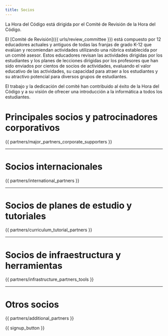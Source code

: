 ```yaml
---
title: Socios
---
```


La Hora del Código está dirigida por el Comité de Revisión de la Hora del Código.

El [Comité de Revisión]({{ urls/review_committee }}) está compuesto por 12 educadores actuales y antiguos de todas las franjas de grado K-12 que evalúan y recomiendan actividades utilizando una rúbrica establecida por un comité asesor. Estos educadores revisan las actividades dirigidas por los estudiantes y los planes de lecciones dirigidas por los profesores que han sido enviados por cientos de socios de actividades, evaluando el valor educativo de las actividades, su capacidad para atraer a los estudiantes y su atractivo potencial para diversos grupos de estudiantes.

El trabajo y la dedicación del comité han contribuido al éxito de la Hora del Código y a su visión de ofrecer una introducción a la informática a todos los estudiantes.

# Principales socios y patrocinadores corporativos

{{ partners/major_partners_corporate_supporters }}

* * *

# Socios internacionales

{{ partners/international_partners }}

* * *

# Socios de planes de estudio y tutoriales

{{ partners/curriculum_tutorial_partners }}

* * *

# Socios de infraestructura y herramientas

{{ partners/infrastructure_partners_tools }}

* * *

# Otros socios

{{ partners/additional_partners }}

{{ signup_button }}